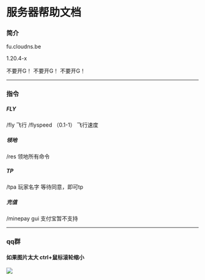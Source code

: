 # 服务器帮助文档                                  



### 简介

fu.cloudns.be

1.20.4-x

不要开G！
不要开G！
不要开G！

****

### 指令

##### FLY

/fly 飞行
/flyspeed （0.1-1）   飞行速度
 
##### 领地

/res 领地所有命令

##### TP

/tpa 玩家名字 等待同意，即可tp

##### 充值

/minepay gui      支付宝暂不支持

****

### qq群
#### 如果图片太大 ctrl+鼠标滚轮缩小

![](https://github.com/fishcpy/fishcpy.github.io/blob/main/2.jpg)
